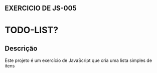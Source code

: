 ## EXERCICIO DE JS-005

# TODO-LIST?

## Descrição
Este projeto é um exercício de JavaScript que cria uma lista simples de itens